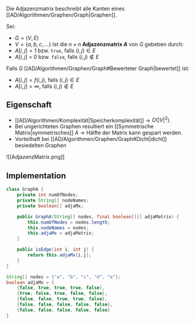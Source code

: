 Die Adjazenzmatrix beschreibt alle Kanten eines [[AD/Algorithmen/Graphen/Graph|Graphen]].

Sei:
- $G = (V,E)$
- $V = \{ a,b,c,\dots \}$
Ist die $n\times n$ **Adjazenzmatrix $A$** von $G$ gebeben durch:
- $A[i,j] = 1$ bzw. `true`, falls $(i,j) \in E$
- $A[i,j]$ = 0 bzw. `false`, falls $(i,j) \notin E$ 

Falls $G$ [[AD/Algorithmen/Graphen/Graph#Bewerteter Graph|bewertet]] ist:
- $A[i,j] = f(i,j)$, falls $(i,j) \in E$
- $A[i,j] = \infty$, falls $(i,j) \notin E$

## Eigenschaft
- [[AD/Algorithmen/Komplexität|Speicherkomplexität]] -> $O(|V|^{2})$.
- Bei ungerichteten Graphen resultiert ein [[Symmetrische Matrix|symmetrisches]] $A$ -> Hälfte der Matrix kann gespart werden.
- Vorteilhaft bei [[AD/Algorithmen/Graphen/Graph#Dicht|dicht]] besiedelten Graphen

![[AdjazenzMatrix.png]]

## Implementation
```java
class GraphA {
	private int numOfNodes;
	private String[] nodeNames;
	private boolean[] adjaMx;

	public GraphA(String[] nodes, final boolean[][] adjaMatrix) {
		this.numOfNodes = nodes.length;
		this.nodeNames = nodes;
		this.adjaMx = adjaMatrix;
	}

	public isEdge(int i, int j) {
		return this.adjaMx[i,j];
	}
}

String[] nodes = {"a", "b", "c", "d", "e"};
boolean adjaMx = {
	{false, true, true, true, false},
	{true, false, true, false, false},
	{false, false, true, true, false},
	{false, false, false, false, false},
	{false, false, false, false, false}
}
```
